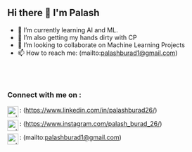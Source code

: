 
## Hi there 👋 I'm Palash

- 🌱 I’m currently learning AI and ML.
- 🌱 I’m also getting my hands dirty with CP
- 👯 I’m looking to collaborate on Machine Learning Projects
- 📫 How to reach me: (mailto:palashburad1@gmail.com)

<br>
<br>

### Connect with me on :

<img align="left" alt="palashburad | LinkedIn" width="25px" src="https://cdn.jsdelivr.net/npm/simple-icons@v3/icons/linkedin.svg" /> : (https://www.linkedin.com/in/palashburad26/)

<img align="left" alt="palashburad | Instagram" width="25px" src="https://cdn.jsdelivr.net/npm/simple-icons@v3/icons/instagram.svg" /> : (https://www.instagram.com/palash_burad_26/)

<img align="left" alt="palashburad | Email" width="25px" src="https://simpleicon.com/wp-content/uploads/new-email.png" /> : (mailto:palashburad1@gmail.com)

<br />
